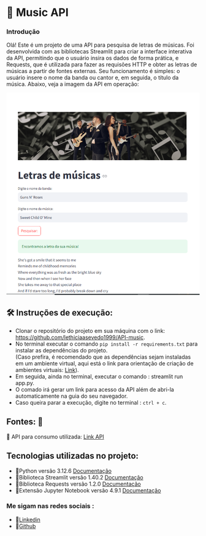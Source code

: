 # 🔗 Music API

### Introdução
Olá! Este é um projeto de uma API para pesquisa de letras de músicas. Foi desenvolvida com as bibliotecas Streamlit para criar a interface interativa da API, permitindo que o usuário insira os dados de forma prática, e Requests, que é utilizada para fazer as requisões HTTP e obter as letras de músicas a partir de fontes externas.
Seu funcionamento é simples: o usuário insere o nome da banda ou cantor e, em seguida, o título da música. Abaixo, veja a imagem da API em operação:


<div align= "center">
<img src="/assets/api.png" alt="Imagem API em funcionamento">
</div>

## 🛠️ Instruções de execução: 
- Clonar o repositório do projeto em sua máquina com o link: <https://github.com/lethiciaasevedo1999/API-music>.
- No terminal executar o comando `pip install -r requirements.txt` para instalar as dependências do projeto.  
  (Caso prefira, é recomendado que as dependências sejam instaladas em um ambiente virtual, aqui está o link para orientação de criação de ambientes virtuais: [Link](https://www.alura.com.br/artigos/ambientes-virtuais-em-python?srsltid=AfmBOoqrPylCduRrlxJqP5pC91bpV3StMRvUi4B766_IRTyoyLiBthZC)).  
- Em seguida, ainda no terminal, executar o comando : streamlit run app.py.
- O comado irá gerar um link para acesso da API além de abri-la automaticamente na guia do seu navegador.
- Caso queira parar a execução, digite no terminal : `ctrl + c`.


## Fontes: 🔎
📂 API para consumo utilizada: [Link API](https://api.lyrics.ovh/v1)

## Tecnologias utilizadas no projeto: 
- 📌Python versão 3.12.6 [Documentação](https://devdocs.io/python~3.12/)
- 📌Biblioteca Streamlit versão 1.40.2 [Documentação](https://docs.streamlit.io/)
- 📌Biblioteca Requests versão 1.2.0 [Documentação](https://requests.readthedocs.io/projects/pt/pt-br/latest/user/quickstart.html)
- 📌Extensão Jupyter Notebook versão 4.9.1 [Documentação](https://docs.jupyter.org/en/latest/)

### **Me sigam nas redes sociais :**

- 🔗[Linkedin](https://www.linkedin.com/in/lethiciaasevedo/)
- 🔗[Github](https://github.com/lethiciaasevedo1999)


